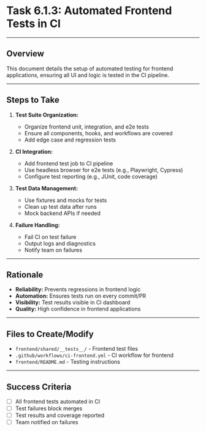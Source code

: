 # Task 6.1.3: Automated Frontend Tests in CI

---

## Overview
This document details the setup of automated testing for frontend applications, ensuring all UI and logic is tested in the CI pipeline.

---

## Steps to Take
1. **Test Suite Organization:**
   - Organize frontend unit, integration, and e2e tests
   - Ensure all components, hooks, and workflows are covered
   - Add edge case and regression tests

2. **CI Integration:**
   - Add frontend test job to CI pipeline
   - Use headless browser for e2e tests (e.g., Playwright, Cypress)
   - Configure test reporting (e.g., JUnit, code coverage)

3. **Test Data Management:**
   - Use fixtures and mocks for tests
   - Clean up test data after runs
   - Mock backend APIs if needed

4. **Failure Handling:**
   - Fail CI on test failure
   - Output logs and diagnostics
   - Notify team on failures

---

## Rationale
- **Reliability:** Prevents regressions in frontend logic
- **Automation:** Ensures tests run on every commit/PR
- **Visibility:** Test results visible in CI dashboard
- **Quality:** High confidence in frontend applications

---

## Files to Create/Modify
- `frontend/shared/__tests__/` - Frontend test files
- `.github/workflows/ci-frontend.yml` - CI workflow for frontend
- `frontend/README.md` - Testing instructions

---

## Success Criteria
- [ ] All frontend tests automated in CI
- [ ] Test failures block merges
- [ ] Test results and coverage reported
- [ ] Team notified on failures 